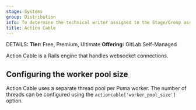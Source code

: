 ```yaml
---
stage: Systems
group: Distribution
info: To determine the technical writer assigned to the Stage/Group associated with this page, see https://handbook.gitlab.com/handbook/product/ux/technical-writing/#assignments
title: Action Cable
---
```


DETAILS:
**Tier:** Free, Premium, Ultimate
**Offering:** GitLab Self-Managed

Action Cable is a Rails engine that handles websocket connections.

## Configuring the worker pool size

Action Cable uses a separate thread pool per Puma worker. The number of threads can be configured
using the `actioncable['worker_pool_size']` option.
